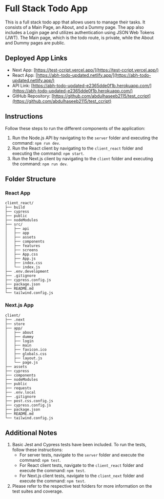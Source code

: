 # Full Stack Todo App

This is a full stack todo app that allows users to manage their tasks. It consists of a Main Page, an About, and a Dummy page. The app also includes a Login page and utilizes authentication using JSON Web Tokens (JWT). The Main page, which is the todo route, is private, while the About and Dummy pages are public.

## Deployed App Links

- Next App: [https://test-ccript.vercel.app/](https://test-ccript.vercel.app/)
- React App: [https://abh-todo-updated.netlify.app/](https://abh-todo-updated.netlify.app/)
- API Link: [https://abh-todo-updated-e2365dde0f1b.herokuapp.com/](https://abh-todo-updated-e2365dde0f1b.herokuapp.com/)
- GitHub Repository: [https://github.com/abdulhaseeb2115/test_ccript](https://github.com/abdulhaseeb2115/test_ccript)

## Instructions

Follow these steps to run the different components of the application:

1. Run the Node.js API by navigating to the `server` folder and executing the command: `npm run dev`.
2. Run the React client by navigating to the `client_react` folder and executing the command: `npm start`.
3. Run the Next.js client by navigating to the `client` folder and executing the command: `npm run dev`.

## Folder Structure

### React App

```
client_react/
├── build
├── cypress
├── public
├── nodeModules
├── src/
│   ├── api
│   ├── app
│   ├── assets
│   ├── components
│   ├── features
│   ├── screens
│   ├── App.css
│   ├── App.js
│   ├── index.css
│   └── index.js
├── .env.development
├── .gitignore
├── cypress.config.js
├── package.json
├── README.md
└── tailwind.config.js
```

### Next.js App

```
client/
├── .next
├── store
├── app/
│   ├── about
│   ├── dummy
│   ├── login
│   ├── main
│   ├── favicon.ico
│   ├── globals.css
│   ├── layout.js
│   └── page.js
├── assets
├── cypress
├── components
├── nodeModules
├── public
├── requests
├── .env.local
├── .gitignore
├── post.css.config.js
├── cypress.config.js
├── package.json
├── README.md
└── tailwind.config.js
```

## Additional Notes

1. Basic Jest and Cypress tests have been included. To run the tests, follow these instructions:
   - For server tests, navigate to the `server` folder and execute the command: `npm test`.
   - For React client tests, navigate to the `client_react` folder and execute the command: `npm test`.
   - For Next.js client tests, navigate to the `client_next` folder and execute the command: `npm test`.
2. Please refer to the respective test folders for more information on the test suites and coverage.
